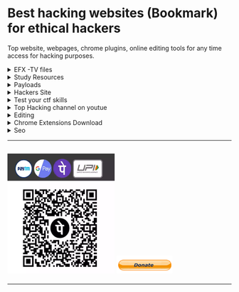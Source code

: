# Best hacking websites (Bookmark) for ethical hackers
Top website, webpages, chrome plugins, online editing tools for any time access for hacking purposes.
<!--Hacking -->
<details>
<summary>EFX -TV files</summary>
<br>
<ol>
<li><a href="https://t.me/Efxtv/156">Download Configure NGROK</a> </li>
<li><a href="https://chrome.google.com/webstore/detail/user-agent-switcher-for-c/djflhoibgkdhkhhcedjiklpkjnoahfmg">Chrome Agent Switcher</a></li>
<li><a href="https://chrome.google.com/webstore/detail/user-agent-switcher-and-m/bhchdcejhohfmigjafbampogmaanbfkg?hl=en">User agent switcher manager</a> </li>
<li><a href="https://chrome.google.com/webstore/detail/zenmate-free-vpn%E2%80%93best-vpn/fdcgdnkidjaadafnichfpabhfomcebme">Zenmate VPN</a> </li>
  <li><a href="https://snapdrop.net/">ShareFiles Snapdroid.net</a> </li>
  <li>Utility to edit pdf: sudo apt-get install pdfarranger</li>
  </ol>
</details>

<!--study resources -->
<details>
<summary>Study Resources</summary>
<br>
<ol>
<li><a href="http://index-of.es">Study resources</a> </li>
<li><a href="http://s28.bitdl.ir/?C=N&O=D">Study resources2</a></li>
<li><a href="https://lira.epac.to/DOCS-TECH/Hacking/">Study resources3</a> </li>
<li><a href="https://download.itadmins.net/">Study resources4</a> </li>
<li><a href="https://drive.google.com/drive/folders/1_G6kt5leGkmzMs_hveS0oUya591gVso2">Android</a> </li>
<li><a href="https://www.geeksforgeeks.org/">geeksforgeeks</a> </li>
</ol>
</details>

<!-- payloads -->
<details>
<summary>Payloads</summary>
<br>
<ol>
<li><a href="https://github.com/swisskyrepo/PayloadsAllTheThings">PayloadsAllTheThings</a> </li>
<li><a href="https://github.com/payloadbox/rfi-lfi-payload-list">Php Payloads Special</a></li>
  <li><a href="https://stackoverflow.com/questions/65170797/accept-request-payload-in-php">Accept Request Payload in PHP</a></li>
    <li><a href="https://www.codegrepper.com/code-examples/php/send+payload+in+php+for+a+method+">Send payload in PHP</a></li>
 
</ol>
</details>



<!--hacking2 -->
<details>
<summary>Hackers Site</summary>
<br>
<ol>
<li><a href="https://maps.google.com/locationhistory">Google Location History</a> </li>

<li><a href="https://app.diagrams.net/">Flow chart</a> </li>
<li><a href="https://pentestmonkey.net/cheat-sheet/shells/reverse-shell-cheat-sheet">Pentestmonkey reverse shell cheat sheet</a> </li> 
<li><a href="https://network-tools.com">Network tool</a> </li>
<li><a href="https://unblock-websites.com/">Unblock-city-Online-proxy</a> </li>
<li><a href="http://free-proxy.cz/en/">Country based online proxy</a> </li>  
<li><a href="https://hide.me/en/proxy">Online proxy1</a> </li>
<li><a href="https://kproxy.com/">Online proxy2</a> </li>
<li><a href="https://www.hidemenow.net/">Online proxy3</a> </li>
<li><a href="https://protonmail.com//">protonmail</a> </li>
<li><a href="https://www.dnsleaktest.com/">DNS Leaks/</a> </li>
<li><a href="https://whatismyipaddress.com/ip-lookup">IP Lookup</a> </li>
<li><a href="https://pastebin.com">PasteBin</a> </li>
<li><a href="https://anonfiles.com/">Anonfiles large file share</a> </li>
<li><a href="https://super-ping.com.cutestat.com/">Super ping</a> </li>
<li><a href="https://ping.eu/">Networking tool</a> </li>
<li><a href="https://sectools.org/">Collection of tools hackers use</a> </li>
<li><a href="https://free-proxy-list.net/">Free proxy list</a> </li>
<li><a href="https://www.file.io/">Peer to peer file share</a> </li>
<li><a href="https://www.ipchicken.com/#editor">Ipchicken</a> </li>
<li><a href="https://www.vpngate.net/en/">Ovpn-config-files-UDP-VPN</a> </li>
<li><a href="https://m.freeopenvpn.org/">Ovpn-config-files-UDP-VPN2</a> </li>
<li><a href="https://www.vpnbook.com/freevpn">Ovpn-config-files-UDP-VPN3</a> </li>
<li><a href="https://rentry.co/">Secure html to public</a> </li>
<li><a href="https://login2.me">login2.me Login any website</a> </li>
<li><a href="https://spys.one/free-proxy-list/GB/">Spys.one</a> </li>
<li><a href="https://subdomainfinder.c99.nl/">Subdomain Lookup c99</a> </li>
<li><a href="https://who.is/">WhoIs</a> </li>
<li><a href="https://www.passwordgeneratorsecure.com/">Stroing password</a> </li>
<li><a href="https://bellard.org/jslinux/">Online-Terminal-SSH-Sed-Awk-NC</a> </li>
<li><a href="https://copy.sh/">Boot-from-image-online-linux-system</a> </li>
<li><a href="https://www.tutorialspoint.com/unix_terminal_online.php">Bash Practice</a> </li>
<li><a href="https://linuxcontainers.org/">Terminal-for-29minutes</a> </li>
<li><a href="https://paiza.io/en/projects/new?language=bash/">Bash-Awesome-Projects-Online-Terminal</a> </li>
<li><a href="https://telegra.ph/">Telegraph-post-TextShare</a> </li>
<li><a href="https://www.ssavr.com/">Text-Share-Inside-Lan</a> </li>
<li><a href="https://www.ratatype.com/">Ratatype.com Typing Skill/</a> </li>
<li><a href="https://globfone.com/call-phone-online/">Free Calls</a> </li>
<li><a href="https://boredhumans.com/">150+Ai Based Sites</a> </li>
<li><a href="https://haveibeenpwned.com/">Data leak check</a> </li>
<li><a href="https://e.ggtimer.com/">Time</a> </li>
<li><a href="http://websdr.ewi.utwente.nl:8901/">Radio</a> </li>
</ol>
</details>


<!--CTF -->
<details>
<summary>Test your ctf skills</summary>
<br>
<ol>
<li><a href="https://academy.hackaflag.com.br">Academy Hackaflag BR </a> </li>	
<li><a href="https://tryhackme.com">Try Hack Me </a> </li>	
<li><a href="https://attackdefense.com">Attack-Defense </a> </li>	
<li><a href="https://alf.nu/alert1">alert to win </a> </li>	
<li><a href="https://ctf.komodosec.com">CTF Komodo Security </a> </li>	
<li><a href="https://cmdchallenge.com">CMD Challenge </a> </li>	
<li><a href="https://exploit.education">Explotation Education </a> </li>	
<li><a href="https://capturetheflag.withgoogle.com">Google CTF </a> </li>	
<li><a href="https://www.hackthebox.eu">HackTheBox </a> </li>	
<li><a href="https://www.hackthis.co.uk">Hackthis </a> </li>	
<li><a href="https://www.hacksplaining.com/exercises">Hacksplaining </a> </li>	
<li><a href="https://ctf.hacker101.com">Hacker101 </a> </li>	
<li><a href="https://capturetheflag.com.br">Hacker Security </a> </li>	
<li><a href="https://www.hacking-lab.com/index.html">Hacking-Lab </a> </li>	
<li><a href="https://hstrike.com">HSTRIKE </a> </li>	
<li><a href="https://immersivelabs.com">ImmersiveLabs </a> </li>	
<li><a href="https://labs.wizard-security.net">Labs Wizard Security </a> </li>	
<li><a href="https://www.newbiecontest.org">NewbieContest </a> </li>	
<li><a href="http://overthewire.org">OverTheWire </a> </li>	
<li><a href="https://practicalpentestlabs.com">Practical Pentest Labs </a> </li>	
<li><a href="https://pentesterlab.com">Pentestlab </a> </li>	
<li><a href="http://www.amanhardikar.com/mindmaps/Practice.html">Penetration Testing Practice Labs </a> </li>	
<li><a href="https://lab.pentestit.ru">PentestIT LAB </a> </li>	
<li><a href="https://picoctf.com">PicoCTF </a> </li>	
<li><a href="https://pwnable.kr/play.php">PWNABLE </a> </li>	
<li><a href="https://www.root-me.org">Root-Me </a> </li>	
<li><a href="http://ctf.rootinjail.com">Root in Jail </a> </li>	
<li><a href="https://shellterlabs.com/pt">Shellter </a> </li>	
<li><a href="https://www.holidayhackchallenge.com">SANS Challenger </a> </li>	
<li><a href="http://smashthestack.org/wargames.html">SmashTheStack </a> </li>	
<li><a href="https://tryhackme.com">Try Hack Me </a> </li>	
<li><a href="https://cryptopals.com">The Cryptopals Crypto Challenges </a> </li>	
<li><a href="https://www.vulnhub.com">Vulnhub </a> </li>	
<li><a href="https://w3challs.com">W3Challs </a> </li>	
<li><a href="http://www.wechall.net">WeChall </a> </li>	
<li><a href="https://www.zenk-security.com/epreuves.php">Zenk-Security </a> </li>	
  </ol>
</details>



<!--Youtube-channels -->
<details>
<summary>Top Hacking channel on youtue</summary>
<br>
<ol>
<li><a href="https://www.youtube.com/c/ippsec/videos">Hack-thebox</a> </li>
<li><a href="https://www.youtube.com/user/Hak5Darren/videos">Hack5</a> </li> 
<li><a href="https://www.youtube.com/user/hackaday/videos">HackDay</a></li>
<li><a href="https://www.youtube.com/channel/UCW6xlqxSY3gGur4PkGPEUeA/videos">Seytonic</a> </li>
<li><a href="#">DEMO</a> </li>
</ol>
</details>





<!--Editing -->
<details>
<summary>Editing</summary>
<br>
<ol>
<li><a href="https://imgur.com/">Direct image link share</a> </li>
<li><a href="https://manytools.org/hacker-tools/convert-images-to-ascii-art/">Image to ASCII text </a> </li>
<li><a href="https://www.photopea.com/">Online Photoshop</a> </li>
<li><a href="https://copypastecharacter.com/">Alt Character</a> </li>
<li><a href="https://sumo.app/paint/?lang=en">PaintOnline</a> </li>
<li><a href="https://vectr.com/">vectr ONLINE</a> </li>
<li><a href="https://vocalremover.org/">Vocal-Removal</a> </li> 
<li><a href="https://webcamtoy.com/">Cam fun</a> </li>
<li><a href="https://www.sejda.com/">Edit pdf online sejda</a> </li>
<li><a href="https://pexels.com/">download videos images pexels</a> </li>
<li><a href="https://thenounproject.com/">Icons for free thenounproject/</a> </li>
<li><a href="https://www.autodraw.com/">Draw automatically autodraw</a> </li>
<li><a href="https://screenshot.guru/">Screenshort any web page screenshot/</a> </li>
<li><a href="https://pixlr.com/x/#editor">Image Editor pixlr</a> </li>
<li><a href="https://picwish.com/">Image Bacground Remove</a> </li>
</ol>
</details>

<!--Extensions -->
<details>
<summary>Chrome Extensions Download</summary>
<br>
<ol>
<li><a href="https://mybrowseraddon.com/proxy-switcher.html?v=0.1.5&type=install">Proxy Switcher</a> </li>
  <li><a href="https://chrome.google.com/webstore/detail/smartproxy-extension/hdemabfejemmmicoabglpocdmmkjphpo">Smart Proxy</a> </li> 
<li><a href="https://chrome.google.com/webstore/detail/user-agent-switcher-for-c/djflhoibgkdhkhhcedjiklpkjnoahfmg">Chrome Agent Switcher</a></li>
<li><a href="https://chrome.google.com/webstore/detail/user-agent-switcher-and-m/bhchdcejhohfmigjafbampogmaanbfkg?hl=en">User agent switcher manager</a> </li>
<li><a href="https://chrome.google.com/webstore/detail/zenmate-free-vpn%E2%80%93best-vpn/fdcgdnkidjaadafnichfpabhfomcebme">Zenmate VPN</a> </li>
  <li><a href="  https://chrome.google.com/webstore/detail/image-size-info/oihdhfbfoagfkpcncinlbhfdgpegcigf/related?hl=en">ImageDetails</a> </li>

  
</ol>
</details>

<!--SEO -->
<details>
<summary>Seo</summary>
<br>
<ol>
<li><a href="https://mycolor.space/">Colors</a> </li>
<li><a href="https://keywordtool.io/">KeywordTool</a> </li>
<li><a href="https://neilpatel.com/ubersuggest/">UBER-Suggest</a> </li>
<li><a href="https://seoanalyser.me">SEO analyserr</a> </li>
<li><a href="https://socialblade.com/">Social Blade</a></li>
<li><a href="https://ahrefs.com/">Backlink Checker</a> </li>
<li><a href="https://www.tunepocket.com/">Youtube Video tag Extractor</a> </li> 
<li><a href="https://www.seoreviewtools.com/">Backlink-checkier2</a> </li>
  <li><a href="https://ytrank.net/">Youtube-Video-tag-Rank-Checker</a> </li>

  
  
</ol>
</details>

---------------------------------------
<a href="#"><img src="https://raw.githubusercontent.com/efxtv/efxtv/master/assets/3eeb7756-68ca-41b6-86aa-00a4c575bed9.png.webp" alt="Phonepay" width="241" height="269"></a>
<a href="https://paypal.me/efxtv"><img src="https://raw.githubusercontent.com/efxtv/efxtv/master/assets/donate-efx-tv.png" alt="Paypal" width="125" height="40"></a>
---------------------------------------
---------------------------------------

